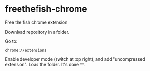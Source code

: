 # freethefish-chrome
Free the fish chrome extension

Download repository in a folder.

Go to:
```
chrome://extensions
```

Enable developer mode (switch at top right), and add "uncompressed extension". Load the folder. It's done ^^.
